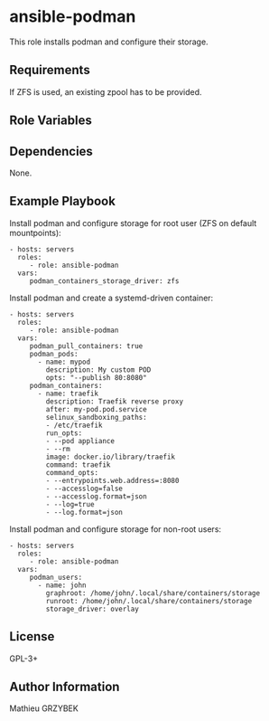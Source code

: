ansible-podman
==============

This role installs podman and configure their storage.

Requirements
------------

If ZFS is used, an existing zpool has to be provided.

Role Variables
--------------


Dependencies
------------

None.

Example Playbook
----------------

Install podman and configure storage for root user (ZFS on default mountpoints):

    - hosts: servers
      roles:
         - role: ansible-podman
      vars:
         podman_containers_storage_driver: zfs
         
Install podman and create a systemd-driven container:

    - hosts: servers
      roles:
         - role: ansible-podman
      vars:
         podman_pull_containers: true
         podman_pods:
           - name: mypod
             description: My custom POD
             opts: "--publish 80:8080"
         podman_containers:
           - name: traefik
             description: Traefik reverse proxy
             after: my-pod.pod.service
             selinux_sandboxing_paths:
             - /etc/traefik
             run_opts:
             - --pod appliance
             - --rm
             image: docker.io/library/traefik
             command: traefik
             command_opts:
             - --entrypoints.web.address=:8080
             - --accesslog=false
             - --accesslog.format=json
             - --log=true
             - --log.format=json

Install podman and configure storage for non-root users:

    - hosts: servers
      roles:
         - role: ansible-podman
      vars:
         podman_users:
           - name: john
             graphroot: /home/john/.local/share/containers/storage
             runroot: /home/john/.local/share/containers/storage
             storage_driver: overlay


License
-------

GPL-3+

Author Information
------------------

Mathieu GRZYBEK
